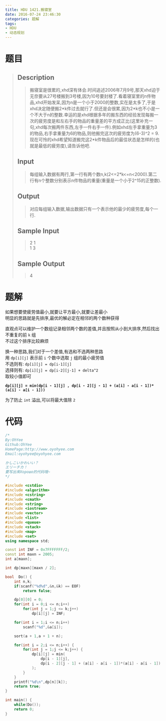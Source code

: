 ```yaml
---
title: HDU 1421.搬寝室
date: 2016-07-24 23:46:30
categories: 题解
tags: 
- HDU
- 动态规划
---
```

# 题目
>>   
> 
> ## Description  
>> 搬寝室是很累的,xhd深有体会.时间追述2006年7月9号,那天xhd迫于无奈要从27号楼搬到3号楼,因为10号要封楼了.看着寝室里的n件物品,xhd开始发呆,因为n是一个小于2000的整数,实在是太多了,于是xhd决定随便搬2\*k件过去就行了.但还是会很累,因为2\*k也不小是一个不大于n的整数.幸运的是xhd根据多年的搬东西的经验发现每搬一次的疲劳度是和左右手的物品的重量差的平方成正比(这里补充一句,xhd每次搬两件东西,左手一件右手一件).例如xhd左手拿重量为3的物品,右手拿重量为6的物品,则他搬完这次的疲劳度为(6-3)^2 = 9.现在可怜的xhd希望知道搬完这2*k件物品后的最佳状态是怎样的(也就是最低的疲劳度),请告诉他吧.   
>>   
>> <!--more-->  
> 
> ## Input  
>> 每组输入数据有两行,第一行有两个数n,k(2&lt;=2*k&lt;=n&lt;2000).第二行有n个整数分别表示n件物品的重量(重量是一个小于2^15的正整数).   
> 
> ## Output  
>> 对应每组输入数据,输出数据只有一个表示他的最少的疲劳度,每个一行.   
>>     
> 
> ## Sample Input  
>> 2 1  
>> 1 3   
>>   
> 
> ## Sample Output  
>> 4   
>>   

# 题解

如果想要使疲劳值最小,就要让平方最小,就要让差最小  
明显的思路就是先排序,最优的解必定在相邻的两个数种获得  

直观点可以维护一个数组记录相邻两个数的差值,并且按照从小到大排序,然后找出不重复的前 `k` 组  
不过这个排序比较麻烦  

换一种思路,我们对于一个差值,有选和不选两种思路  
用 `dp[i][j]` 表示前 `i` 个数中选取 `j` 组的最小疲劳值  
不选则有: `dp[i][j] = dp[i-1][j]`  
选择则有: `dp[i][j] = dp[i-2][j-1] + delta^2`    
取较小值即可  

**`dp[i][j] = min(dp[i - 1][j] , dp[i - 2][j - 1] + (a[i] - a[i - 1])*(a[i] - a[i - 1]))`**

为了防止 `int` 溢出,可以将最大值除 `2`  

# 代码
```cpp 搬寝室 https://github.com/OhYee/ACM.github.io/blob/master\HDU\1421.搬寝室.cpp 代码备份
/*
By:OhYee
Github:OhYee
HomePage:http://www.oyohyee.com
Email:oyohyee@oyohyee.com

かしこいかわいい？
エリーチカ！
要写出来Хорошо的代码哦~
*/

#include <cstdio>
#include <algorithm>
#include <cstring>
#include <cmath>
#include <string>
#include <iostream>
#include <vector>
#include <list>
#include <queue>
#include <stack>
#include <map>
#include <set>
using namespace std;

const int INF = 0x7FFFFFFF/2;
const int maxn = 2005;
int a[maxn];

int dp[maxn][maxn / 2];

bool  Do() {
    int n,k;
    if(scanf("%d%d",&n,&k) == EOF)
        return false;

    dp[0][0] = 0;
    for(int i = 0;i <= n;i++)
        for(int j = 1;j <= k;j++)
            dp[i][j] = INF;

    for(int i = 1;i <= n;i++)
        scanf("%d",&a[i]);

    sort(a + 1,a + 1 + n);

    for(int i = 2;i <= n;i++) {
        for(int j = 1;j <= k;j++) {
            dp[i][j] = min(
                dp[i - 1][j],
                dp[i - 2][j - 1] + (a[i] - a[i - 1])*(a[i] - a[i - 1])
            );
        }
    }
    printf("%d\n",dp[n][k]);
    return true;
}

int main() {
    while(Do());
    return 0;
}
```